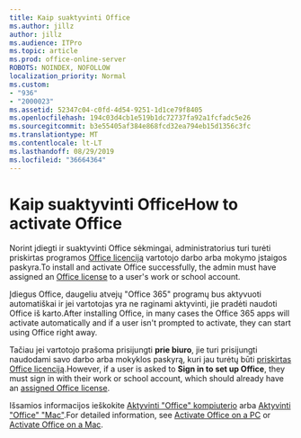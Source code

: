 ```yaml
---
title: Kaip suaktyvinti Office
ms.author: jillz
author: jillz
ms.audience: ITPro
ms.topic: article
ms.prod: office-online-server
ROBOTS: NOINDEX, NOFOLLOW
localization_priority: Normal
ms.custom:
- "936"
- "2000023"
ms.assetid: 52347c04-c0fd-4d54-9251-1d1ce79f8405
ms.openlocfilehash: 194c03d4cb1e519b1dc72737fa92a1fcfadc5e26
ms.sourcegitcommit: b3e55405af384e868fcd32ea794eb15d1356c3fc
ms.translationtype: MT
ms.contentlocale: lt-LT
ms.lasthandoff: 08/29/2019
ms.locfileid: "36664364"
---
```

# <a name="how-to-activate-office"></a><span data-ttu-id="9a7c0-102">Kaip suaktyvinti Office</span><span class="sxs-lookup"><span data-stu-id="9a7c0-102">How to activate Office</span></span>

<span data-ttu-id="9a7c0-103">Norint įdiegti ir suaktyvinti Office sėkmingai, administratorius turi turėti priskirtas programos [Office licenciją](https://docs.microsoft.com/office365/admin/subscriptions-and-billing/assign-licenses-to-users) vartotojo darbo arba mokymo įstaigos paskyra.</span><span class="sxs-lookup"><span data-stu-id="9a7c0-103">To install and activate Office successfully, the admin must have assigned an [Office license](https://docs.microsoft.com/office365/admin/subscriptions-and-billing/assign-licenses-to-users) to a user's work or school account.</span></span>
  
<span data-ttu-id="9a7c0-104">Įdiegus Office, daugeliu atvejų "Office 365" programų bus aktyvuoti automatiškai ir jei vartotojas yra ne raginami aktyvinti, jie pradėti naudoti Office iš karto.</span><span class="sxs-lookup"><span data-stu-id="9a7c0-104">After installing Office, in many cases the Office 365 apps will activate automatically and if a user isn't prompted to activate, they can start using Office right away.</span></span>
  
<span data-ttu-id="9a7c0-105">Tačiau jei vartotojo prašoma prisijungti **prie biuro**, jie turi prisijungti naudodami savo darbo arba mokyklos paskyrą, kuri jau turėtų būti [priskirtas Office licenciją](https://docs.microsoft.com/office365/admin/subscriptions-and-billing/assign-licenses-to-users).</span><span class="sxs-lookup"><span data-stu-id="9a7c0-105">However, if a user is asked to **Sign in to set up Office**, they must sign in with their work or school account, which should already have an [assigned Office license](https://docs.microsoft.com/office365/admin/subscriptions-and-billing/assign-licenses-to-users).</span></span>
  
<span data-ttu-id="9a7c0-106">Išsamios informacijos ieškokite [Aktyvinti "Office" kompiuterio](https://support.office.com/article/5bd38f38-db92-448b-a982-ad170b1e187e?wt.mc_id=Alchemy_ClientDIA) arba [Aktyvinti "Office" "Mac"](https://support.office.com/article/7f6646b1-bb14-422a-9ad4-a53410fcefb2?wt.mc_id=Alchemy_ClientDIA).</span><span class="sxs-lookup"><span data-stu-id="9a7c0-106">For detailed information, see [Activate Office on a PC](https://support.office.com/article/5bd38f38-db92-448b-a982-ad170b1e187e?wt.mc_id=Alchemy_ClientDIA) or [Activate Office on a Mac](https://support.office.com/article/7f6646b1-bb14-422a-9ad4-a53410fcefb2?wt.mc_id=Alchemy_ClientDIA).</span></span>
  